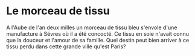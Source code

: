 # Le morceau de tissu

A l'Aube de l'an deux milles un morceau de tissu bleu s'envole d'une manufacture à Sévres où il a été concocté.
Ce tissu en soie n'avait connu que la douceur et l'amour de sa famille.
Quel destin peut bien arriver à ce tissu perdu dans cette grande ville qu'est Paris?
